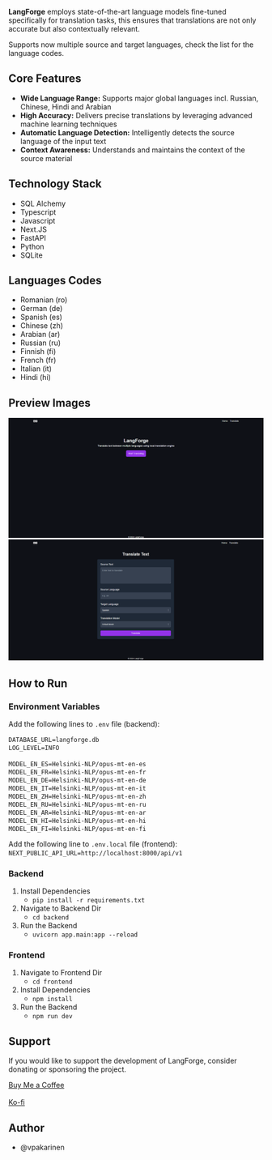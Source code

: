 **LangForge** employs state-of-the-art language models fine-tuned specifically for translation tasks, this ensures that translations are not only accurate but also contextually relevant.

Supports now multiple source and target languages, check the list for the language codes.

## Core Features
- **Wide Language Range:** Supports major global languages incl. Russian, Chinese, Hindi and Arabian
- **High Accuracy:** Delivers precise translations by leveraging advanced machine learning techniques
- **Automatic Language Detection:** Intelligently detects the source language of the input text
- **Context Awareness:** Understands and maintains the context of the source material

## Technology Stack
- SQL Alchemy
- Typescript
- Javascript
- Next.JS
- FastAPI
- Python
- SQLite

## Languages Codes
- Romanian (ro)
- German (de)
- Spanish (es)
- Chinese (zh)
- Arabian (ar)
- Russian (ru)
- Finnish (fi)
- French (fr)
- Italian (it)
- Hindi (hi)

## Preview Images

![Preview 1](preview/langforge_homepage_4.png)
![Preview 2](preview/langforge_translation_4.png)

## How to Run

### Environment Variables
Add the following lines to `.env` file (backend):

```
DATABASE_URL=langforge.db
LOG_LEVEL=INFO

MODEL_EN_ES=Helsinki-NLP/opus-mt-en-es
MODEL_EN_FR=Helsinki-NLP/opus-mt-en-fr
MODEL_EN_DE=Helsinki-NLP/opus-mt-en-de
MODEL_EN_IT=Helsinki-NLP/opus-mt-en-it
MODEL_EN_ZH=Helsinki-NLP/opus-mt-en-zh
MODEL_EN_RU=Helsinki-NLP/opus-mt-en-ru
MODEL_EN_AR=Helsinki-NLP/opus-mt-en-ar
MODEL_EN_HI=Helsinki-NLP/opus-mt-en-hi
MODEL_EN_FI=Helsinki-NLP/opus-mt-en-fi
```

Add the following line to `.env.local` file (frontend):
<br/>
`NEXT_PUBLIC_API_URL=http://localhost:8000/api/v1`

### Backend
1. Install Dependencies
   - `pip install -r requirements.txt`
2. Navigate to Backend Dir
   - `cd backend`
3. Run the Backend
   - `uvicorn app.main:app --reload`
### Frontend
1. Navigate to Frontend Dir
   - `cd frontend`
2. Install Dependencies
   - `npm install`
3. Run the Backend
   - `npm run dev`
  
## Support
If you would like to support the development of LangForge, consider donating or sponsoring the project.

[Buy Me a Coffee](https://www.buymeacoffee.com/pavi103)
<br/>
<br/>
[Ko-fi](https://ko-fi.com/pavi103)

## Author
- @vpakarinen
